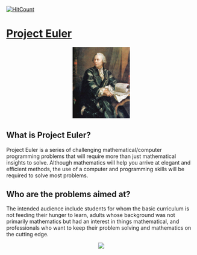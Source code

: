 [![HitCount](http://hits.dwyl.com/AvivYaniv/Project-Euler.svg)](http://hits.dwyl.com/AvivYaniv/Project-Euler)

# [Project Euler](https://projecteuler.net/)

<p align="center">
    <img src="https://github.com/AvivYaniv/Project-Euler/blob/master/logo/LeonhardEuler.jpg" width="30%"/>
<p/>

## What is Project Euler? <br/>
Project Euler is a series of challenging mathematical/computer programming problems that will require more than just mathematical insights to solve. Although mathematics will help you arrive at elegant and efficient methods, the use of a computer and programming skills will be required to solve most problems.

## Who are the problems aimed at? <br/>
The intended audience include students for whom the basic curriculum is not feeding their hunger to learn, adults whose background was not primarily mathematics but had an interest in things mathematical, and professionals who want to keep their problem solving and mathematics on the cutting edge.

<p align="center">
    <img src="https://projecteuler.net/profile/Aviv_Yaniv.png" width="50%"/>
<p/>
